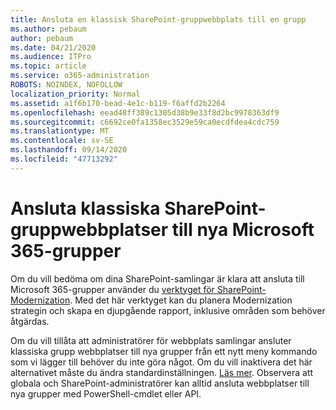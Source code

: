 ```yaml
---
title: Ansluta en klassisk SharePoint-gruppwebbplats till en grupp
ms.author: pebaum
author: pebaum
ms.date: 04/21/2020
ms.audience: ITPro
ms.topic: article
ms.service: o365-administration
ROBOTS: NOINDEX, NOFOLLOW
localization_priority: Normal
ms.assetid: a1f6b170-bead-4e1c-b119-f6affd2b2264
ms.openlocfilehash: eead48ff389c1305d38b9e33f8d2bc9978363df9
ms.sourcegitcommit: c6692ce0fa1358ec3529e59ca0ecdfdea4cdc759
ms.translationtype: MT
ms.contentlocale: sv-SE
ms.lasthandoff: 09/14/2020
ms.locfileid: "47713292"
---
```

# <a name="connect-classic-sharepoint-team-sites-to-new-microsoft-365-groups"></a>Ansluta klassiska SharePoint-gruppwebbplatser till nya Microsoft 365-grupper

Om du vill bedöma om dina SharePoint-samlingar är klara att ansluta till Microsoft 365-grupper använder du [verktyget för SharePoint-Modernization](https://go.microsoft.com/fwlink/?linkid=873066). Med det här verktyget kan du planera Modernization strategin och skapa en djupgående rapport, inklusive områden som behöver åtgärdas.
  
Om du vill tillåta att administratörer för webbplats samlingar ansluter klassiska grupp webbplatser till nya grupper från ett nytt meny kommando som vi lägger till behöver du inte göra något. Om du vill inaktivera det här alternativet måste du ändra standardinställningen. [Läs mer](https://go.microsoft.com/fwlink/?linkid=2004316). Observera att globala och SharePoint-administratörer kan alltid ansluta webbplatser till nya grupper med PowerShell-cmdlet eller API.
  

